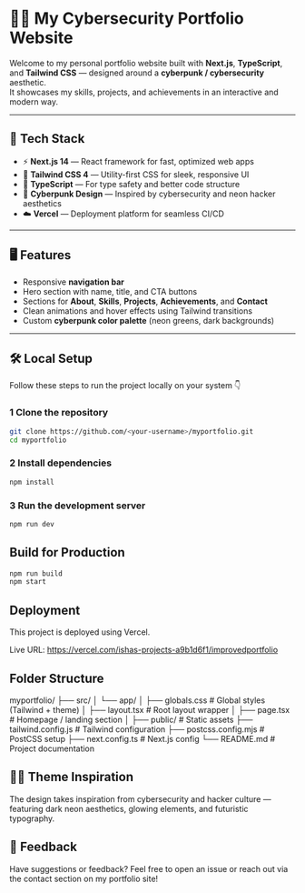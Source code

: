 # 🧑‍💻 My Cybersecurity Portfolio Website

Welcome to my personal portfolio website built with **Next.js**, **TypeScript**, and **Tailwind CSS** — designed around a **cyberpunk / cybersecurity** aesthetic.  
It showcases my skills, projects, and achievements in an interactive and modern way.

---

## 🚀 Tech Stack

- ⚡ **Next.js 14** — React framework for fast, optimized web apps  
- 💅 **Tailwind CSS 4** — Utility-first CSS for sleek, responsive UI  
- 🧠 **TypeScript** — For type safety and better code structure  
- 🌌 **Cyberpunk Design** — Inspired by cybersecurity and neon hacker aesthetics  
- ☁️ **Vercel** — Deployment platform for seamless CI/CD  

---

## 🖥️ Features

- Responsive **navigation bar**
- Hero section with name, title, and CTA buttons  
- Sections for **About**, **Skills**, **Projects**, **Achievements**, and **Contact**
- Clean animations and hover effects using Tailwind transitions  
- Custom **cyberpunk color palette** (neon greens, dark backgrounds)  

---

## 🛠️ Local Setup

Follow these steps to run the project locally on your system 👇

### 1  Clone the repository
```bash
git clone https://github.com/<your-username>/myportfolio.git
cd myportfolio
```
### 2 Install dependencies
```bash 
npm install
```

### 3 Run the development server
```bash
npm run dev
```

## Build for Production
```bash
npm run build
npm start
```

## Deployment

This project is deployed using Vercel.

Live URL: https://vercel.com/ishas-projects-a9b1d6f1/improvedportfolio

## Folder Structure
myportfolio/
├── src/
│   └── app/
│       ├── globals.css        # Global styles (Tailwind + theme)
│       ├── layout.tsx         # Root layout wrapper
│       ├── page.tsx           # Homepage / landing section
│
├── public/                    # Static assets
├── tailwind.config.js         # Tailwind configuration
├── postcss.config.mjs         # PostCSS setup
├── next.config.ts             # Next.js config
└── README.md                  # Project documentation

## 🧑‍🔒 Theme Inspiration

The design takes inspiration from cybersecurity and hacker culture —
featuring dark neon aesthetics, glowing elements, and futuristic typography.

## 💬 Feedback

Have suggestions or feedback?
Feel free to open an issue or reach out via the contact section on my portfolio site!
